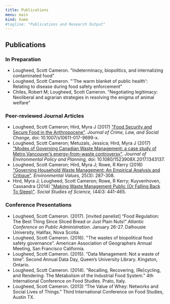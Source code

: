 ```yaml
---
title: Publications
menu: main
kind: home
#tagline: "Publications and Research Output"
---
```


## Publications

### In Preparation

* Lougheed, Scott Cameron. "Indeterminacy, biopolitics, and internalizing contaminated food"
* Lougheed, Scott Cameron. "'The warm blanket of public health': Relating to disease during food safety enforcement"
* Chiles, Robert M; Lougheed, Scott Cameron. "Negotiating legitimacy: Neoliberal and agrarian strategies in resolving the enigma of animal welfare"

### Peer-reviewed Journal Articles
  
* Lougheed, Scott Cameron; Hird, Myra J (2017) ["Food Security and Secure Food in the Anthropocene"](http://doi.org/10.1007/s10611-017-9699-x). *Journal of Crime, Law, and Social Change,* doi: 10.1007/s10611-017-9699-x.
* Lougheed, Scott Cameron; Metuzals, Jessica; Hird, Myra J (2017) ["Modes of Governing Canadian Waste Management: a case study of Metro Vancouver’s energy-from-waste controversy"](https://doi.org/10.1080/1523908X.2017.1343137). *Journal of Environmental Policy and Planning,* doi: 10.1080/1523908X.2017.1343137.
* Lougheed, Scott Cameron; Hird, Myra J; Rowe, R Kerry (2016) ["Governing Household Waste Management: An Empirical Analysis and Critique"](http://www.ingentaconnect.com/content/whp/ev/2016/00000025/00000003/art00004). *Environmental Values,* 25(3): 287-308.
* Hird, Myra J; Lougheed, Scott Cameron; Rowe, R Kerry; Kuyvenhoven, Cassandra (2014) ["Making Waste Management Public (Or Falling Back To Sleep)"](http://sss.sagepub.com/content/44/3/441.full). *Social Studies of Science,* (44)3: 441-465.
  
### Conference Presentations
  
* Lougheed, Scott Cameron. (2017). [invited panelist] “Food Regulation: The Best Thing Since Sliced Bread or Just Plain Nuts!” *Atlantic Conference on Public Administration*. January 26-27. Dalhousie University, Halifax, Nova Scotia.
* Lougheed, Scott Cameron. (2016). "The wastes of biopolitical food safety governance". American Association of Geographers Annual Meeting, San Francisco California.
* Lougheed, Scott Cameron. (2015). “Data Management: Not a waste of time”. Second Annual Data Day, Queen’s University Library. Kingston, Ontario.
* Lougheed, Scott Cameron. (2014). "Recalling, Recovering, (Re)cycling, and Rendering: The Metabolism of the Industrial Food System.” 4th International Conference on Food Studies. Prato, Italy.
* Lougheed, Scott Cameron. (2013) “The Value of Whey: Networks and Social Lives of Things.” Third International Conference on Food Studies, Austin TX.
